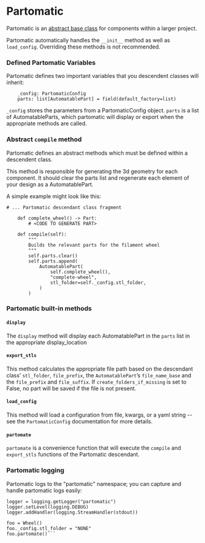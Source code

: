 # Partomatic

Partomatic is an [abstract base class](https://docs.python.org/3/library/abc.html) for components within a larger project.

Partomatic automatically handles the `__init__` method as well as `load_config`. Overriding these methods is not recommended.

### Defined Partomatic Variables

Partomatic defines two important variables that you descendent classes will inherit:
```
    _config: PartomaticConfig
    parts: list[AutomatablePart] = field(default_factory=list)
```

`_config` stores the parameters from a PartomaticConfig object. `parts` is a list of AutomatableParts, which partomatic will display or export when the appropriate methods are called.

### Abstract `compile` method

Partomatic defines an abstract methods which must be defined within a descendent class.

This method is responsible for generating the 3d geometry for each component. It should clear the parts list and regenerate each element of your design as a AutomatablePart.

A simple example might look like this:

```
# ... Partomatic descendant class fragment

    def complete_wheel() -> Part:
        # <CODE TO GENERATE PART>

    def compile(self):
        """
        Builds the relevant parts for the filament wheel
        """
        self.parts.clear()
        self.parts.append(
            AutomatablePart(
                self.complete_wheel(),
                "complete-wheel",
                stl_folder=self._config.stl_folder,
            )
        )

```

### Partomatic built-in methods

#### `display`

The `display` method will display each AutomatablePart in the `parts` list in the appropriate display_location

#### `export_stls`

 This method calculates the appropriate file path based on the descendant class’ `stl_folder`, `file_prefix`, the `AutomatablePart`’s `file_name_base` and the `file_prefix` and `file_suffix`. If `create_folders_if_missing` is set to False, no part will be saved if the file is not present.

 #### `load_config`

 This method will load a configuration from file, kwargs, or a yaml string -- see the `PartomaticConfig` documentation for more details.

 #### `partomate`

 `partomate` is a convenience function that will execute the `compile` and `export_stls` functions of the Partomatic descendant.

### Partomatic logging

Partomatic logs to the "partomatic" namespace; you can capture and handle partomatic logs easily:

```
logger = logging.getLogger("partomatic")
logger.setLevel(logging.DEBUG)
logger.addHandler(logging.StreamHandler(stdout))

foo = Wheel()
foo._config.stl_folder = "NONE"
foo.partomate()```